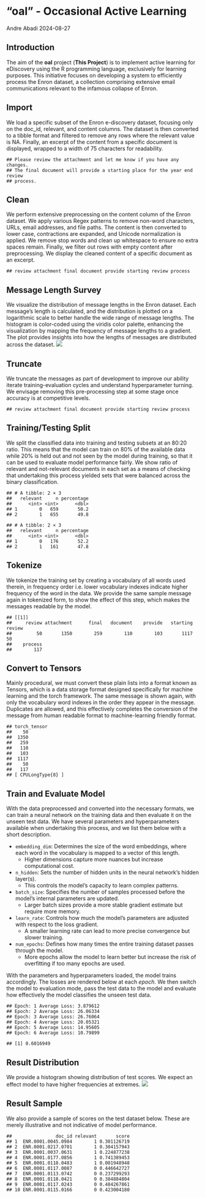 “oal” - Occasional Active Learning
================
Andre Abadi
2024-08-27

## Introduction

The aim of the **oal** project (**This Project**) is to implement active
learning for eDiscovery using the R programming language, exclusively
for learning purposes. This initiative focuses on developing a system to
efficiently process the Enron dataset, a collection comprising extensive
email communications relevant to the infamous collapse of Enron.

## Import

We load a specific subset of the Enron e-discovery dataset, focusing
only on the doc_id, relevant, and content columns. The dataset is then
converted to a tibble format and filtered to remove any rows where the
relevant value is NA. Finally, an excerpt of the content from a specific
document is displayed, wrapped to a width of 75 characters for
readability.

    ## Please review the attachment and let me know if you have any changes.
    ## The final document will provide a starting place for the year end review
    ## process.

## Clean

We perform extensive preprocessing on the content column of the Enron
dataset. We apply various Regex patterns to remove non-word characters,
URLs, email addresses, and file paths. The content is then converted to
lower case, contractions are expanded, and Unicode normalization is
applied. We remove stop words and clean up whitespace to ensure no extra
spaces remain. Finally, we filter out rows with empty content after
preprocessing. We display the cleaned content of a specific document as
an excerpt.

    ## review attachment final document provide starting review process

## Message Length Survey

We visualize the distribution of message lengths in the Enron dataset.
Each message’s length is calculated, and the distribution is plotted on
a logarithmic scale to better handle the wide range of message lengths.
The histogram is color-coded using the viridis color palette, enhancing
the visualization by mapping the frequency of message lengths to a
gradient. The plot provides insights into how the lengths of messages
are distributed across the dataset.
<img src="README_files/figure-gfm/length_distro-1.png"  />

## Truncate

We truncate the messages as part of development to improve our ability
iterate training-evaluation cycles and understand hyperparameter
turning. We envisage removing this pre-processing step at some stage
once accuracy is at competitive levels.

    ## review attachment final document provide starting review process

## Training/Testing Split

We split the classified data into training and testing subsets at an
80:20 ratio. This means that the model can train on 80% of the available
data while 20% is held out and not seen by the model during training, so
that it can be used to evaluate model performance fairly. We show ratio
of relevant and not-relevant documents in each set as a means of
checking that undertaking this process yielded sets that were balanced
across the binary classification.

    ## # A tibble: 2 × 3
    ##   relevant     n percentage
    ##      <int> <int>      <dbl>
    ## 1        0   659       50.2
    ## 2        1   655       49.8

    ## # A tibble: 2 × 3
    ##   relevant     n percentage
    ##      <int> <int>      <dbl>
    ## 1        0   176       52.2
    ## 2        1   161       47.8

## Tokenize

We tokenize the training set by creating a vocabulary of all words used
therein, in frequency order i.e. lower vocabulary indexes indicate
higher frequency of the word in the data. We provide the same sample
message again in tokenized form, to show the effect of this step, which
makes the messages readable by the model.

    ## [[1]]
    ##     review attachment      final   document    provide   starting     review 
    ##         50       1350        259        110        103       1117         50 
    ##    process 
    ##        117

## Convert to Tensors

Mainly procedural, we must convert these plain lists into a format known
as Tensors, which is a data storage format designed specifically for
machine learning and the torch framework. The same message is shown
again, with only the vocabulary word indexes in the order they appear in
the message. Duplicates are allowed, and this effectively completes the
conversion of the message from human readable format to machine-learning
friendly format.

    ## torch_tensor
    ##    50
    ##  1350
    ##   259
    ##   110
    ##   103
    ##  1117
    ##    50
    ##   117
    ## [ CPULongType{8} ]

## Train and Evaluate Model

With the data preprocessed and converted into the necessary formats, we
can train a neural network on the training data and then evaluate it on
the unseen test data. We have several parameters and hyperparameters
available when undertaking this process, and we list them below with a
short description.

- `embedding_dim`: Determines the size of the word embeddings, where
  each word in the vocabulary is mapped to a vector of this length.
  - Higher dimensions capture more nuances but increase computational
    cost.
- `n_hidden`: Sets the number of hidden units in the neural network’s
  hidden layer(s).
  - This controls the model’s capacity to learn complex patterns.
- `batch_size`: Specifies the number of samples processed before the
  model’s internal parameters are updated.
  - Larger batch sizes provide a more stable gradient estimate but
    require more memory.
- `learn_rate`: Controls how much the model’s parameters are adjusted
  with respect to the loss gradient.
  - A smaller learning rate can lead to more precise convergence but
    slower training.
- `num_epochs`: Defines how many times the entire training dataset
  passes through the model.
  - More epochs allow the model to learn better but increase the risk of
    overfitting if too many epochs are used.

With the parameters and hyperparameters loaded, the model trains
accordingly. The losses are rendered below at each *epoch*. We then
switch the model to evaluation mode, pass the test data to the model and
evaluate how effectively the model classifies the unseen test data.

    ## Epoch: 1 Average Loss: 3.879612 
    ## Epoch: 2 Average Loss: 26.06334 
    ## Epoch: 3 Average Loss: 26.76064 
    ## Epoch: 4 Average Loss: 20.05321 
    ## Epoch: 5 Average Loss: 14.95605 
    ## Epoch: 6 Average Loss: 10.79899

    ## [1] 0.6016949

## Result Distribution

We provide a histogram showing distribution of test scores. We expect an
effect model to have higher frequencies at extremes.
<img src="README_files/figure-gfm/result_distribution-1.png"  />

## Result Sample

We also provide a sample of scores on the test dataset below. These are
merely illustrative and not indicative of model performance.

    ##                doc_id relevant       score
    ## 1  ENR.0001.0045.0984        1 0.301126719
    ## 2  ENR.0001.0217.0701        1 0.304157943
    ## 3  ENR.0001.0037.0631        1 0.224877238
    ## 4  ENR.0001.0177.0856        1 0.741389453
    ## 5  ENR.0001.0118.0483        1 0.001948948
    ## 6  ENR.0001.0117.0087        0 0.446642727
    ## 7  ENR.0001.0113.0742        0 0.237299293
    ## 8  ENR.0001.0118.0421        0 0.384884804
    ## 9  ENR.0001.0117.0243        0 0.484267861
    ## 10 ENR.0001.0115.0166        0 0.423004180

